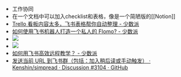 - 工作协同
- 在一个文档中可以加入checklist和表格，像是一个简陋版的[[Notion]]
- [Trello 看板内容太多，飞书表格帮你自动整理 - 少数派](https://sspai.com/post/58489)
- [如何使用飞书机器人打造一个私人的 Flomo? - 少数派](https://sspai.com/post/72273)
- ![](https://firebasestorage.googleapis.com/v0/b/firescript-577a2.appspot.com/o/imgs%2Fapp%2Fxinyiheng%2FFjdWupFg3f.jpg?alt=media&token=d53a252b-a580-4796-8ce7-b5a94b883614)
- ![](https://firebasestorage.googleapis.com/v0/b/firescript-577a2.appspot.com/o/imgs%2Fapp%2Fxinyiheng%2FxUHr7TdEpl.jpg?alt=media&token=29f32e93-5e55-4f1a-9387-14e1b1d3454a)
- [如何用飞书高效远程教学？ - 少数派](https://sspai.com/post/73606)
- [发送当前 URL 到飞书群（包括：加入稍后读或手动触发） · Kenshin/simpread · Discussion #3104 · GitHub](https://github.com/Kenshin/simpread/discussions/3104)
